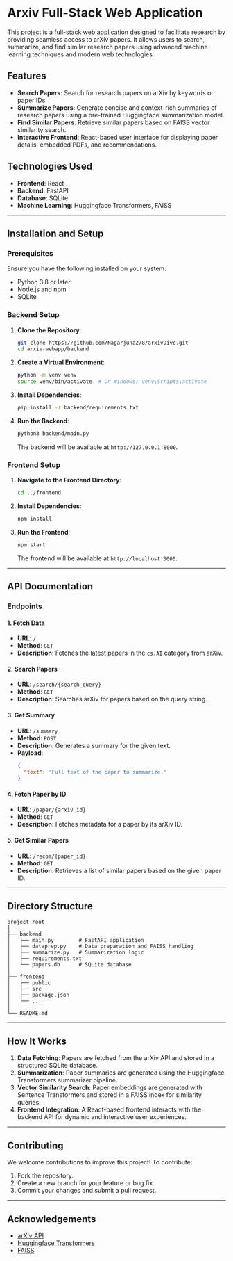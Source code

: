 # Arxiv Full-Stack Web Application

This project is a full-stack web application designed to facilitate research by providing seamless access to arXiv papers. It allows users to search, summarize, and find similar research papers using advanced machine learning techniques and modern web technologies.

## Features

- **Search Papers**: Search for research papers on arXiv by keywords or paper IDs.
- **Summarize Papers**: Generate concise and context-rich summaries of research papers using a pre-trained Huggingface summarization model.
- **Find Similar Papers**: Retrieve similar papers based on FAISS vector similarity search.
- **Interactive Frontend**: React-based user interface for displaying paper details, embedded PDFs, and recommendations.

## Technologies Used

- **Frontend**: React
- **Backend**: FastAPI
- **Database**: SQLite
- **Machine Learning**: Huggingface Transformers, FAISS

---

## Installation and Setup

### Prerequisites

Ensure you have the following installed on your system:

- Python 3.8 or later
- Node.js and npm
- SQLite

### Backend Setup

1. **Clone the Repository**:

   ```bash
   git clone https://github.com/Nagarjuna278/arxivDive.git
   cd arxiv-webapp/backend
   ```

2. **Create a Virtual Environment**:

   ```bash
   python -m venv venv
   source venv/bin/activate  # On Windows: venv\Scripts\activate
   ```

3. **Install Dependencies**:

   ```bash
   pip install -r backend/requirements.txt
   ```

4. **Run the Backend**:

   ```bash
   python3 backend/main.py
   ```

   The backend will be available at `http://127.0.0.1:8000`.

### Frontend Setup

1. **Navigate to the Frontend Directory**:

   ```bash
   cd ../frontend
   ```

2. **Install Dependencies**:

   ```bash
   npm install
   ```

3. **Run the Frontend**:

   ```bash
   npm start
   ```

   The frontend will be available at `http://localhost:3000`.

---

## API Documentation

### Endpoints

#### 1. Fetch Data

- **URL**: `/`
- **Method**: `GET`
- **Description**: Fetches the latest papers in the `cs.AI` category from arXiv.

#### 2. Search Papers

- **URL**: `/search/{search_query}`
- **Method**: `GET`
- **Description**: Searches arXiv for papers based on the query string.

#### 3. Get Summary

- **URL**: `/summary`
- **Method**: `POST`
- **Description**: Generates a summary for the given text.
- **Payload**:
  ```json
  {
    "text": "Full text of the paper to summarize."
  }
  ```

#### 4. Fetch Paper by ID

- **URL**: `/paper/{arxiv_id}`
- **Method**: `GET`
- **Description**: Fetches metadata for a paper by its arXiv ID.

#### 5. Get Similar Papers

- **URL**: `/recom/{paper_id}`
- **Method**: `GET`
- **Description**: Retrieves a list of similar papers based on the given paper ID.

---

## Directory Structure

```
project-root
│
├── backend
│   ├── main.py        # FastAPI application
│   ├── dataprep.py    # Data preparation and FAISS handling
│   ├── summarize.py   # Summarization logic
│   ├── requirements.txt
│   └── papers.db      # SQLite database
│
├── frontend
│   ├── public
│   ├── src
│   ├── package.json
│   └── ...
│
└── README.md
```

---

## How It Works

1. **Data Fetching**: Papers are fetched from the arXiv API and stored in a structured SQLite database.
2. **Summarization**: Paper summaries are generated using the Huggingface Transformers summarizer pipeline.
3. **Vector Similarity Search**: Paper embeddings are generated with Sentence Transformers and stored in a FAISS index for similarity queries.
4. **Frontend Integration**: A React-based frontend interacts with the backend API for dynamic and interactive user experiences.

---

## Contributing

We welcome contributions to improve this project! To contribute:

1. Fork the repository.
2. Create a new branch for your feature or bug fix.
3. Commit your changes and submit a pull request.

---

## Acknowledgements

- [arXiv API](https://arxiv.org/help/api/index)
- [Huggingface Transformers](https://huggingface.co/transformers/)
- [FAISS](https://github.com/facebookresearch/faiss)

